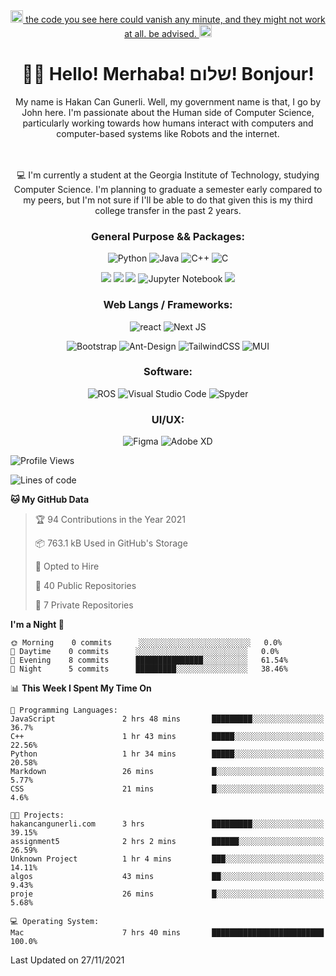  
<div align="center">
 
<a href="https://youtu.be/WPQSVUjeHfw"> 
 <img src="https://thumbs.gfycat.com/DelayedVacantDassie.webp" alt="this code does not work." width="20" height="20"/> the code you see here could vanish any minute, and they might not work at all. be advised.  <img src="https://thumbs.gfycat.com/DelayedVacantDassie.webp" alt="oh fuck" width="20" height="20"/></a>
<br>

# 👋🏻 Hello! Merhaba! שלום!  Bonjour! # 
 
 
My name is Hakan Can Gunerli. Well, my government name is that, I go by John here. I'm passionate about the Human side of Computer Science, particularly working towards how humans interact with computers and computer-based systems like Robots and the internet.

<br> 
<br>
💻 I'm currently a student at the Georgia Institute of Technology, studying Computer Science. I'm planning to graduate a semester early compared to my peers, but I'm not sure if I'll be able to do that given this is my third college transfer in the past 2 years. 

 ### General Purpose && Packages: 
![Python](https://img.shields.io/badge/-Python-black?style=flat-square&logo=Python)
![Java](https://img.shields.io/badge/-java-E34A86?style=flat-square&logo=java)
![C++](https://img.shields.io/badge/-C++-00599C?style=flat-square&logo=c)
![C](https://img.shields.io/badge/C-00599C?style=flat-square&logo=c&logoColor=white)

![](https://img.shields.io/badge/Numpy-777BB4?style=flat-square&logo=numpy&logoColor=white)
![](https://img.shields.io/badge/Pandas-2C2D72?style=flat-square&logo=pandas&logoColor=white)
![](https://img.shields.io/badge/Plotly-239120?style=flat-square&logo=plotly&logoColor=white)
![Jupyter Notebook](https://img.shields.io/badge/jupyter-%23FA0F00.svg?style=flat-square&logo=jupyter&logoColor=white)
![](https://img.shields.io/badge/OpenCV-27338e?style=flat-square&logo=OpenCV&logoColor=white)
 
### Web Langs / Frameworks: 
![react](https://img.shields.io/badge/-React-45b8d8?style=flat-square&logo=react&logoColor=white)
![Next JS](https://img.shields.io/badge/Next-black?style=flat-square&logo=next.js&logoColor=white)
 
![Bootstrap](https://img.shields.io/badge/-Bootstrap-563D7C?style=flat-square&logo=bootstrap)
![Ant-Design](https://img.shields.io/badge/-AntDesign-%230170FE?style=flat-square&logo=ant-design&logoColor=white)
![TailwindCSS](https://img.shields.io/badge/tailwindcss-%2338B2AC.svg?style=flat-square&logo=tailwind-css&logoColor=white)
![MUI](https://img.shields.io/badge/MUI-%230081CB.svg?style=flat-square&logo=material-ui&logoColor=white)


### Software: 
![ROS](https://img.shields.io/badge/ros-%230A0FF9.svg?style=flat-square&logo=ros&logoColor=white)
![Visual Studio Code](https://img.shields.io/badge/Visual%20Studio%20Code-0078d7.svg?style=flat-square&logo=visual-studio-code&logoColor=white)
![Spyder](https://img.shields.io/badge/Spyder-838485?style=flat-square&logo=spyder%20ide&logoColor=maroon)

 
### UI/UX: 
![Figma](https://img.shields.io/badge/figma-%23F24E1E.svg?style=flat-square&logo=figma&logoColor=white)
![Adobe XD](https://img.shields.io/badge/Adobe%20XD-470137?style=flat-square&logo=Adobe%20XD&logoColor=#FF61F6)
  
 </div>
 </div>
 
 </div>


<!--START_SECTION:waka-->
![Profile Views](http://img.shields.io/badge/Profile%20Views-248-blue)

![Lines of code](https://img.shields.io/badge/From%20Hello%20World%20I%27ve%20Written-125866%20lines%20of%20code-blue)

**🐱 My GitHub Data** 

> 🏆 94 Contributions in the Year 2021
 > 
> 📦 763.1 kB Used in GitHub's Storage 
 > 
> 💼 Opted to Hire
 > 
> 📜 40 Public Repositories 
 > 
> 🔑 7 Private Repositories  
 > 
**I'm a Night 🦉** 

```text
🌞 Morning    0 commits      ░░░░░░░░░░░░░░░░░░░░░░░░░   0.0% 
🌆 Daytime    0 commits      ░░░░░░░░░░░░░░░░░░░░░░░░░   0.0% 
🌃 Evening    8 commits      ███████████████░░░░░░░░░░   61.54% 
🌙 Night      5 commits      █████████░░░░░░░░░░░░░░░░   38.46%

```


📊 **This Week I Spent My Time On** 

```text
💬 Programming Languages: 
JavaScript               2 hrs 48 mins       █████████░░░░░░░░░░░░░░░░   36.7% 
C++                      1 hr 43 mins        █████░░░░░░░░░░░░░░░░░░░░   22.56% 
Python                   1 hr 34 mins        █████░░░░░░░░░░░░░░░░░░░░   20.58% 
Markdown                 26 mins             █░░░░░░░░░░░░░░░░░░░░░░░░   5.77% 
CSS                      21 mins             █░░░░░░░░░░░░░░░░░░░░░░░░   4.6%

🐱‍💻 Projects: 
hakancangunerli.com      3 hrs               █████████░░░░░░░░░░░░░░░░   39.15% 
assignment5              2 hrs 2 mins        ██████░░░░░░░░░░░░░░░░░░░   26.59% 
Unknown Project          1 hr 4 mins         ███░░░░░░░░░░░░░░░░░░░░░░   14.11% 
algos                    43 mins             ██░░░░░░░░░░░░░░░░░░░░░░░   9.43% 
proje                    26 mins             █░░░░░░░░░░░░░░░░░░░░░░░░   5.68%

💻 Operating System: 
Mac                      7 hrs 40 mins       █████████████████████████   100.0%

```


 Last Updated on 27/11/2021
<!--END_SECTION:waka-->


